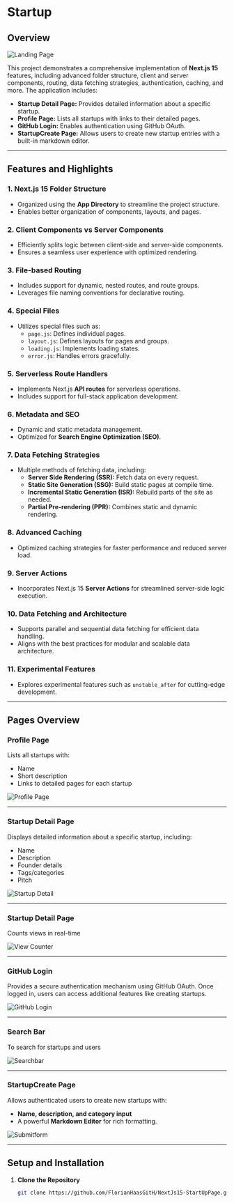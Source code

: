# Startup

## Overview

![Landing Page](documentation/screenshots/landing-page.png)

This project demonstrates a comprehensive implementation of **Next.js 15** features, including advanced folder structure, client and server components, routing, data fetching strategies, authentication, caching, and more. The application includes:
- **Startup Detail Page:** Provides detailed information about a specific startup.
- **Profile Page:** Lists all startups with links to their detailed pages.
- **GitHub Login:** Enables authentication using GitHub OAuth.
- **StartupCreate Page:** Allows users to create new startup entries with a built-in markdown editor.

---

## Features and Highlights

### 1. **Next.js 15 Folder Structure**
- Organized using the **App Directory** to streamline the project structure.
- Enables better organization of components, layouts, and pages.

### 2. **Client Components vs Server Components**
- Efficiently splits logic between client-side and server-side components.
- Ensures a seamless user experience with optimized rendering.

### 3. **File-based Routing**
- Includes support for dynamic, nested routes, and route groups.
- Leverages file naming conventions for declarative routing.

### 4. **Special Files**
- Utilizes special files such as:
  - `page.js`: Defines individual pages.
  - `layout.js`: Defines layouts for pages and groups.
  - `loading.js`: Implements loading states.
  - `error.js`: Handles errors gracefully.

### 5. **Serverless Route Handlers**
- Implements Next.js **API routes** for serverless operations.
- Includes support for full-stack application development.

### 6. **Metadata and SEO**
- Dynamic and static metadata management.
- Optimized for **Search Engine Optimization (SEO)**.

### 7. **Data Fetching Strategies**
- Multiple methods of fetching data, including:
  - **Server Side Rendering (SSR):** Fetch data on every request.
  - **Static Site Generation (SSG):** Build static pages at compile time.
  - **Incremental Static Generation (ISR):** Rebuild parts of the site as needed.
  - **Partial Pre-rendering (PPR):** Combines static and dynamic rendering.

### 8. **Advanced Caching**
- Optimized caching strategies for faster performance and reduced server load.

### 9. **Server Actions**
- Incorporates Next.js 15 **Server Actions** for streamlined server-side logic execution.

### 10. **Data Fetching and Architecture**
- Supports parallel and sequential data fetching for efficient data handling.
- Aligns with the best practices for modular and scalable data architecture.

### 11. **Experimental Features**
- Explores experimental features such as `unstable_after` for cutting-edge development.

---

## Pages Overview

### **Profile Page**
Lists all startups with:
- Name
- Short description
- Links to detailed pages for each startup

![Profile Page](documentation\screenshots\own-startups.png)

---
### **Startup Detail Page**
Displays detailed information about a specific startup, including:
- Name
- Description
- Founder details
- Tags/categories
- Pitch

![Startup Detail](documentation\screenshots\detail-page.png)

---
### **Startup Detail Page**
Counts views in real-time

![View Counter](documentation\screenshots\view-counter.png)

---

### **GitHub Login**
Provides a secure authentication mechanism using GitHub OAuth. Once logged in, users can access additional features like creating startups.

![GitHub Login](documentation\screenshots\github.png)

---

### **Search Bar**
To search for startups and users

![Searchbar](documentation\screenshots\searchbar.png)

---

### **StartupCreate Page**
Allows authenticated users to create new startups with:
- **Name, description, and category input**
- A powerful **Markdown Editor** for rich formatting.

![Submitform](documentation\screenshots\submitform.png)

---

## Setup and Installation

1. **Clone the Repository**
   ```bash
   git clone https://github.com/FlorianHaasGitH/NextJs15-StartUpPage.git
